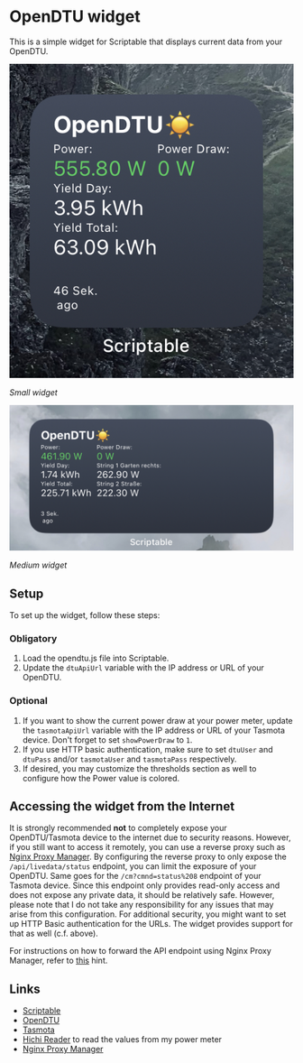 # OpenDTU widget

This is a simple widget for Scriptable that displays current data from your OpenDTU.

![Small widget](screenshot-power-draw.jpg)

_Small widget_

![Medium-sized widget](screenshot-medium.jpg)

_Medium widget_

## Setup

To set up the widget, follow these steps:

### Obligatory

1. Load the opendtu.js file into Scriptable.
2. Update the `dtuApiUrl` variable with the IP address or URL of your OpenDTU.

### Optional

1. If you want to show the current power draw at your power meter, update the `tasmotaApiUrl` variable with the IP address or URL of your Tasmota device. Don't forget to set `showPowerDraw` to `1`.
2. If you use HTTP basic authentication, make sure to set `dtuUser` and `dtuPass` and/or `tasmotaUser` and `tasmotaPass` respectively.
3. If desired, you may customize the thresholds section as well to configure how the Power value is colored.

## Accessing the widget from the Internet

It is strongly recommended **not** to completely expose your OpenDTU/Tasmota device to the internet due to security reasons. However, if you still want to access it remotely, you can use a reverse proxy such as [Nginx Proxy Manager](https://nginxproxymanager.com/). By configuring the reverse proxy to only expose the `/api/livedata/status` endpoint, you can limit the exposure of your OpenDTU. Same goes for the `/cm?cmnd=status%208` endpoint of your Tasmota device. Since this endpoint only provides read-only access and does not expose any private data, it should be relatively safe. However, please note that I do not take any responsibility for any issues that may arise from this configuration.
For additional security, you might want to set up HTTP Basic authentication for the URLs. The widget provides support for that as well (c.f. above).

For instructions on how to forward the API endpoint using Nginx Proxy Manager, refer to [this](https://github.com/NginxProxyManager/nginx-proxy-manager/issues/104#issuecomment-490720849) hint.

## Links

- [Scriptable](https://scriptable.app/)
- [OpenDTU](https://github.com/tbnobody/OpenDTU)
- [Tasmota](https://tasmota.github.io/docs/)
- [Hichi Reader](https://www.ebay.de/itm/314152997777) to read the values from my power meter
- [Nginx Proxy Manager](https://nginxproxymanager.com/)
